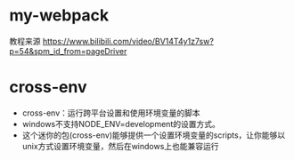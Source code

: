 <!--
 * @Author: Hongzf
 * @Date: 2022-07-21 17:10:49
 * @LastEditors: Hongzf
 * @LastEditTime: 2022-07-22 09:46:22
 * @Description:  
-->
# my-webpack
教程来源
https://www.bilibili.com/video/BV14T4y1z7sw?p=54&spm_id_from=pageDriver

# cross-env
- cross-env：运行跨平台设置和使用环境变量的脚本
- windows不支持NODE_ENV=development的设置方式。
- 这个迷你的包(cross-env)能够提供一个设置环境变量的scripts，让你能够以unix方式设置环境变量，然后在windows上也能兼容运行